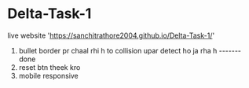 ﻿# Delta-Task-1
 live website
 'https://sanchitrathore2004.github.io/Delta-Task-1/'



1. bullet border pr chaal rhi h to collision upar detect ho ja rha h ------- done
2. reset btn theek kro
3. mobile responsive 